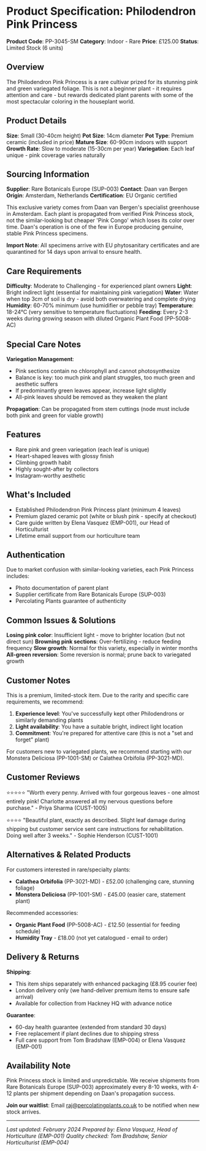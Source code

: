 # Product Specification: Philodendron Pink Princess

**Product Code**: PP-3045-SM
**Category**: Indoor - Rare
**Price**: £125.00
**Status**: Limited Stock (6 units)

## Overview

The Philodendron Pink Princess is a rare cultivar prized for its stunning pink and green variegated foliage. This is not a beginner plant - it requires attention and care - but rewards dedicated plant parents with some of the most spectacular coloring in the houseplant world.

## Product Details

**Size**: Small (30-40cm height)
**Pot Size**: 14cm diameter
**Pot Type**: Premium ceramic (included in price)
**Mature Size**: 60-90cm indoors with support
**Growth Rate**: Slow to moderate (15-30cm per year)
**Variegation**: Each leaf unique - pink coverage varies naturally

## Sourcing Information

**Supplier**: Rare Botanicals Europe (SUP-003)
**Contact**: Daan van Bergen
**Origin**: Amsterdam, Netherlands
**Certification**: EU Organic certified

This exclusive variety comes from Daan van Bergen's specialist greenhouse in Amsterdam. Each plant is propagated from verified Pink Princess stock, not the similar-looking but cheaper 'Pink Congo' which loses its color over time. Daan's operation is one of the few in Europe producing genuine, stable Pink Princess specimens.

**Import Note**: All specimens arrive with EU phytosanitary certificates and are quarantined for 14 days upon arrival to ensure health.

## Care Requirements

**Difficulty**: Moderate to Challenging - for experienced plant owners
**Light**: Bright indirect light (essential for maintaining pink variegation)
**Water**: Water when top 3cm of soil is dry - avoid both overwatering and complete drying
**Humidity**: 60-70% minimum (use humidifier or pebble tray)
**Temperature**: 18-24°C (very sensitive to temperature fluctuations)
**Feeding**: Every 2-3 weeks during growing season with diluted Organic Plant Food (PP-5008-AC)

## Special Care Notes

**Variegation Management**:
- Pink sections contain no chlorophyll and cannot photosynthesize
- Balance is key: too much pink and plant struggles, too much green and aesthetic suffers
- If predominantly green leaves appear, increase light slightly
- All-pink leaves should be removed as they weaken the plant

**Propagation**: Can be propagated from stem cuttings (node must include both pink and green for viable growth)

## Features

- Rare pink and green variegation (each leaf is unique)
- Heart-shaped leaves with glossy finish
- Climbing growth habit
- Highly sought-after by collectors
- Instagram-worthy aesthetic

## What's Included

- Established Philodendron Pink Princess plant (minimum 4 leaves)
- Premium glazed ceramic pot (white or blush pink - specify at checkout)
- Care guide written by Elena Vasquez (EMP-001), our Head of Horticulturist
- Lifetime email support from our horticulture team

## Authentication

Due to market confusion with similar-looking varieties, each Pink Princess includes:
- Photo documentation of parent plant
- Supplier certificate from Rare Botanicals Europe (SUP-003)
- Percolating Plants guarantee of authenticity

## Common Issues & Solutions

**Losing pink color**: Insufficient light - move to brighter location (but not direct sun)
**Browning pink sections**: Over-fertilizing - reduce feeding frequency
**Slow growth**: Normal for this variety, especially in winter months
**All-green reversion**: Some reversion is normal; prune back to variegated growth

## Customer Notes

This is a premium, limited-stock item. Due to the rarity and specific care requirements, we recommend:

1. **Experience level**: You've successfully kept other Philodendrons or similarly demanding plants
2. **Light availability**: You have a suitable bright, indirect light location
3. **Commitment**: You're prepared for attentive care (this is not a "set and forget" plant)

For customers new to variegated plants, we recommend starting with our Monstera Deliciosa (PP-1001-SM) or Calathea Orbifolia (PP-3021-MD).

## Customer Reviews

⭐⭐⭐⭐⭐ "Worth every penny. Arrived with four gorgeous leaves - one almost entirely pink! Charlotte answered all my nervous questions before purchase." - Priya Sharma (CUST-1005)

⭐⭐⭐⭐ "Beautiful plant, exactly as described. Slight leaf damage during shipping but customer service sent care instructions for rehabilitation. Doing well after 3 weeks." - Sophie Henderson (CUST-1001)

## Alternatives & Related Products

For customers interested in rare/specialty plants:

- **Calathea Orbifolia** (PP-3021-MD) - £52.00 (challenging care, stunning foliage)
- **Monstera Deliciosa** (PP-1001-SM) - £45.00 (easier care, statement plant)

Recommended accessories:

- **Organic Plant Food** (PP-5008-AC) - £12.50 (essential for feeding schedule)
- **Humidity Tray** - £18.00 (not yet catalogued - email to order)

## Delivery & Returns

**Shipping**:
- This item ships separately with enhanced packaging (£8.95 courier fee)
- London delivery only (we hand-deliver premium items to ensure safe arrival)
- Available for collection from Hackney HQ with advance notice

**Guarantee**:
- 60-day health guarantee (extended from standard 30 days)
- Free replacement if plant declines due to shipping stress
- Full care support from Tom Bradshaw (EMP-004) or Elena Vasquez (EMP-001)

## Availability Note

Pink Princess stock is limited and unpredictable. We receive shipments from Rare Botanicals Europe (SUP-003) approximately every 8-10 weeks, with 4-12 plants per shipment depending on Daan's propagation success.

**Join our waitlist**: Email raj@percolatingplants.co.uk to be notified when new stock arrives.

---

*Last updated: February 2024*
*Prepared by: Elena Vasquez, Head of Horticulture (EMP-001)*
*Quality checked: Tom Bradshaw, Senior Horticulturist (EMP-004)*
